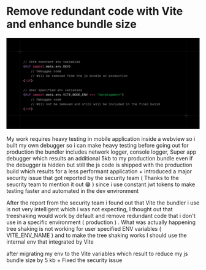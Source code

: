 # Remove redundant code with Vite and enhance bundle size

![](/assets/vite-dev-mode.jpeg)


My work requires heavy testing in mobile application inside a webview so i built my own debugger so i can make heavy testing before going out for production the bundler includes network logger, console logger, Super app debugger which results an additional 5kb to my production bundle even if the debugger is hidden but still the js code is shipped with the production build which results for a less performant application + introduced a major security issue that got reported by the security team ( Thanks to the seucrity team to mention it out  😁 ) since i use constant jwt tokens to make testing faster and automated in the dev environment 

After the report from the security team i found out that Vite the bundler i use is not very intelligent which i was not expecting, I thought out that treeshaking would work by default and remove redundant code that i don't use in a specific environment ( production ) . What was actually happening tree shaking is not working for user specified ENV variables ( VITE_ENV_NAME ) and to make the tree shaking works I should use the internal env that integrated by Vite

after migrating my env to the Vite variables which result to reduce my js bundle size by 5 kb + Fixed the security issue

